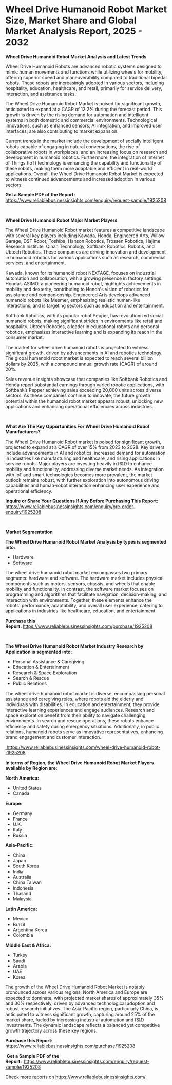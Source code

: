 <p><h1>Wheel Drive Humanoid Robot Market Size, Market Share and Global Market Analysis Report, 2025 - 2032</h1></p><p><strong>Wheel Drive Humanoid Robot Market Analysis and Latest Trends</strong></p>
<p><p>Wheel Drive Humanoid Robots are advanced robotic systems designed to mimic human movements and functions while utilizing wheels for mobility, offering superior speed and maneuverability compared to traditional bipedal robots. These robots are increasingly adopted in various sectors, including hospitality, education, healthcare, and retail, primarily for service delivery, interaction, and assistance tasks.</p><p>The Wheel Drive Humanoid Robot Market is poised for significant growth, anticipated to expand at a CAGR of 12.2% during the forecast period. This growth is driven by the rising demand for automation and intelligent systems in both domestic and commercial environments. Technological innovations, such as enhanced sensors, AI integration, and improved user interfaces, are also contributing to market expansion.</p><p>Current trends in the market include the development of socially intelligent robots capable of engaging in natural conversations, the rise of collaborative robots in workplaces, and an increasing focus on research and development in humanoid robotics. Furthermore, the integration of Internet of Things (IoT) technology is enhancing the capability and functionality of these robots, making them more adaptable and efficient in real-world applications. Overall, the Wheel Drive Humanoid Robot Market is expected to witness continued advancements and increased adoption in various sectors.</p></p>
<p><strong>Get a Sample PDF of the Report:&nbsp;</strong> <a href="https://www.reliablebusinessinsights.com/enquiry/request-sample/1925208?utm_campaign=3030&utm_medium=2&utm_source=Github&utm_content=ia&utm_term=28032025&utm_id=wheel-drive-humanoid-robot">https://www.reliablebusinessinsights.com/enquiry/request-sample/1925208</a></p>
<p>&nbsp;</p>
<p><strong>Wheel Drive Humanoid Robot Major Market Players</strong></p>
<p><p>The Wheel Drive Humanoid Robot market features a competitive landscape with several key players including Kawada, Honda, Engineered Arts, Willow Garage, DST Robot, Toshiba, Hanson Robotics, Trossen Robotics, Hajime Research Institute, Qihan Technology, Softbank Robotics, Robotis, and Ubtech Robotics. These companies are driving innovation and development in humanoid robotics for various applications such as research, commercial services, and entertainment.</p><p>Kawada, known for its humanoid robot NEXTAGE, focuses on industrial automation and collaboration, with a growing presence in factory settings. Honda’s ASIMO, a pioneering humanoid robot, highlights achievements in mobility and dexterity, contributing to Honda's vision of robotics for assistance and companionship. Engineered Arts develops advanced humanoid robots like Mesmer, emphasizing realistic human-like interactions, and is targeting sectors such as education and entertainment.</p><p>Softbank Robotics, with its popular robot Pepper, has revolutionized social humanoid robots, making significant strides in environments like retail and hospitality. Ubtech Robotics, a leader in educational robots and personal robotics, emphasizes interactive learning and is expanding its reach in the consumer market.</p><p>The market for wheel drive humanoid robots is projected to witness significant growth, driven by advancements in AI and robotics technology. The global humanoid robot market is expected to reach several billion dollars by 2025, with a compound annual growth rate (CAGR) of around 20%.</p><p>Sales revenue insights showcase that companies like Softbank Robotics and Honda report substantial earnings through varied robotic applications, with Softbank’s Pepper achieving sales exceeding 20,000 units across diverse sectors. As these companies continue to innovate, the future growth potential within the humanoid robot market appears robust, unlocking new applications and enhancing operational efficiencies across industries.</p></p>
<p>&nbsp;</p>
<p><strong>What Are The Key Opportunities For Wheel Drive Humanoid Robot Manufacturers?</strong></p>
<p><p>The Wheel Drive Humanoid Robot market is poised for significant growth, projected to expand at a CAGR of over 15% from 2023 to 2028. Key drivers include advancements in AI and robotics, increased demand for automation in industries like manufacturing and healthcare, and rising applications in service robots. Major players are investing heavily in R&D to enhance mobility and functionality, addressing diverse market needs. As integration with IoT and smart technologies becomes more prevalent, the market outlook remains robust, with further exploration into autonomous driving capabilities and human-robot interaction enhancing user experience and operational efficiency.</p></p>
<p><strong>Inquire or Share Your Questions If Any Before Purchasing This Report:</strong> <a href="https://www.reliablebusinessinsights.com/enquiry/pre-order-enquiry/1925208?utm_campaign=3030&utm_medium=2&utm_source=Github&utm_content=ia&utm_term=28032025&utm_id=wheel-drive-humanoid-robot">https://www.reliablebusinessinsights.com/enquiry/pre-order-enquiry/1925208</a></p>
<p>&nbsp;</p>
<p><strong>Market Segmentation</strong></p>
<p><strong>The Wheel Drive Humanoid Robot Market Analysis by types is segmented into:</strong></p>
<p><ul><li>Hardware</li><li>Software</li></ul></p>
<p><p>The wheel drive humanoid robot market encompasses two primary segments: hardware and software. The hardware market includes physical components such as motors, sensors, chassis, and wheels that enable mobility and functionality. In contrast, the software market focuses on programming and algorithms that facilitate navigation, decision-making, and interaction with environments. Together, these elements enhance the robots' performance, adaptability, and overall user experience, catering to applications in industries like healthcare, education, and entertainment.</p></p>
<p><strong>Purchase this Report:&nbsp;</strong><a href="https://www.reliablebusinessinsights.com/purchase/1925208?utm_campaign=3030&utm_medium=2&utm_source=Github&utm_content=ia&utm_term=28032025&utm_id=wheel-drive-humanoid-robot">https://www.reliablebusinessinsights.com/purchase/1925208</a></p>
<p>&nbsp;</p>
<p><strong>The Wheel Drive Humanoid Robot Market Industry Research by Application is segmented into:</strong></p>
<p><ul><li>Personal Assistance & Caregiving</li><li>Education & Entertainment</li><li>Research & Space Exploration</li><li>Search & Rescue</li><li>Public Relations</li></ul></p>
<p><p>The wheel drive humanoid robot market is diverse, encompassing personal assistance and caregiving roles, where robots aid the elderly and individuals with disabilities. In education and entertainment, they provide interactive learning experiences and engage audiences. Research and space exploration benefit from their ability to navigate challenging environments. In search and rescue operations, these robots enhance efficiency and safety during emergency situations. Additionally, in public relations, humanoid robots serve as innovative representatives, enhancing brand engagement and customer interaction.</p></p>
<p><a href="https://www.reliablebusinessinsights.com/wheel-drive-humanoid-robot-r1925208?utm_campaign=3030&utm_medium=2&utm_source=Github&utm_content=ia&utm_term=28032025&utm_id=wheel-drive-humanoid-robot">&nbsp;https://www.reliablebusinessinsights.com/wheel-drive-humanoid-robot-r1925208</a></p>
<p><strong>In terms of Region, the Wheel Drive Humanoid Robot Market Players available by Region are:</strong></p>
<p>
    <p> <strong> North America: </strong>
        <ul>
            <li>United States</li>
            <li>Canada</li>
        </ul>
        </p> 
    <p> <strong> Europe: </strong>
        <ul>
            <li>Germany</li>
            <li>France</li>
            <li>U.K.</li>
            <li>Italy</li>
            <li>Russia</li>
        </ul>
        </p> 
    <p> <strong> Asia-Pacific: </strong>
        <ul>
            <li>China</li>
            <li>Japan</li>
            <li>South Korea</li>
            <li>India</li>
            <li>Australia</li>
            <li>China Taiwan</li>
            <li>Indonesia</li>
            <li>Thailand</li>
            <li>Malaysia</li>
        </ul>
        </p> 
    <p> <strong> Latin America: </strong>
        <ul>
            <li>Mexico</li>
            <li>Brazil</li>
            <li>Argentina Korea</li>
            <li>Colombia</li>
        </ul>
        </p> 
    <p> <strong> Middle East & Africa: </strong>
        <ul>
            <li>Turkey</li>
            <li>Saudi</li>
            <li>Arabia</li>
            <li>UAE</li>
            <li>Korea</li>
        </ul>
    </p>
    </p>
<p><p>The growth of the Wheel Drive Humanoid Robot Market is notably pronounced across various regions. North America and Europe are expected to dominate, with projected market shares of approximately 35% and 30% respectively, driven by advanced technological adoption and robust research initiatives. The Asia-Pacific region, particularly China, is anticipated to witness significant growth, capturing around 25% of the market share, fueled by increasing industrial automation and R&D investments. The dynamic landscape reflects a balanced yet competitive growth trajectory across these key regions.</p></p>
<p><strong>Purchase this Report: </strong><a href="https://www.reliablebusinessinsights.com/purchase/1925208?utm_campaign=3030&utm_medium=2&utm_source=Github&utm_content=ia&utm_term=28032025&utm_id=wheel-drive-humanoid-robot">https://www.reliablebusinessinsights.com/purchase/1925208</a></p>
<p>&nbsp;<strong>Get a Sample PDF of the Report:&nbsp;&nbsp;</strong><a href="https://www.reliablebusinessinsights.com/enquiry/request-sample/1925208?utm_campaign=3030&utm_medium=2&utm_source=Github&utm_content=ia&utm_term=28032025&utm_id=wheel-drive-humanoid-robot">https://www.reliablebusinessinsights.com/enquiry/request-sample/1925208</a></p>
<p><strong></strong></p>
<p>Check more reports on <a href="https://www.reliablebusinessinsights.com/?utm_campaign=3030&utm_medium=2&utm_source=Github&utm_content=ia&utm_term=28032025&utm_id=wheel-drive-humanoid-robot">https://www.reliablebusinessinsights.com/</a></p>